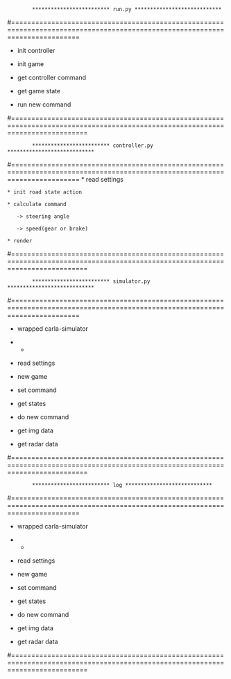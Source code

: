

            ************************* run.py ****************************
#=============================================================================================================================
   * init controller

   * init game

   * get controller command

   * get game state

   * run new command

#===============================================================================================================================



            ************************* controller.py ****************************
#=============================================================================================================================
    * read settings

    * init road state action

    * calculate command

       -> steering angle

       -> speed(gear or brake)

    * render


#===============================================================================================================================



            ************************* simulator.py ****************************
#=============================================================================================================================
   * wrapped carla-simulator
   * *

   * read settings

   * new game

   * set command

   * get states

   * do new command

   * get img data

   * get radar data


#===============================================================================================================================


            ************************* log ****************************
#=============================================================================================================================
   * wrapped carla-simulator
   * *

   * read settings

   * new game

   * set command

   * get states

   * do new command

   * get img data

   * get radar data


#===============================================================================================================================

